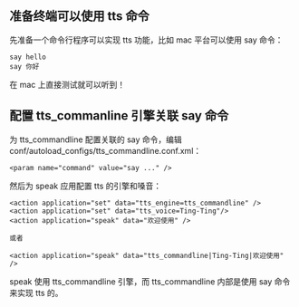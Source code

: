 ## 准备终端可以使用 tts 命令

先准备一个命令行程序可以实现 tts 功能，比如 mac 平台可以使用 say 命令：

```
say hello
say 你好
```

在 mac 上直接测试就可以听到！

## 配置 tts_commanline 引擎关联 say 命令

为 tts_commandline 配置关联的 say 命令，编辑 conf/autoload_configs/tts_commandline.conf.xml：

```
<param name="command" value="say ..." />
```

然后为 speak 应用配置 tts 的引擎和嗓音：

```
<action application="set" data="tts_engine=tts_commandline" />
<action application="set" data="tts_voice=Ting-Ting"/>
<action application="speak" data="欢迎使用" />

或者

<action application="speak" data="tts_commandline|Ting-Ting|欢迎使用" />
```

speak 使用 tts_commandline 引擎，而 tts_commandline 内部是使用 say 命令来实现 tts 的。

